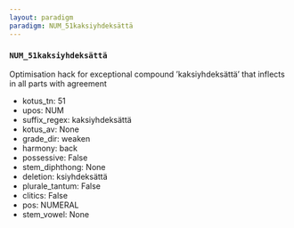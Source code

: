 ```yaml
---
layout: paradigm
paradigm: NUM_51kaksiyhdeksättä
---
```

### ` NUM_51kaksiyhdeksättä `

Optimisation hack for exceptional compound ’kaksiyhdeksättä’ that inflects in all parts with agreement
* kotus_tn: 51
* upos: NUM
* suffix_regex: kaksiyhdeksättä
* kotus_av: None
* grade_dir: weaken
* harmony: back
* possessive: False
* stem_diphthong: None
* deletion: ksiyhdeksättä
* plurale_tantum: False
* clitics: False
* pos: NUMERAL
* stem_vowel: None
